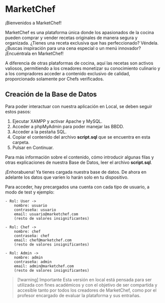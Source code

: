 # MarketChef

¡Bienvenidos a MarketChef!

MarketChef es una plataforma única donde los apasionados de la cocina pueden comprar y vender recetas originales de manera segura y organizada. ¿Tienes una receta exclusiva que has perfeccionado? Véndela. ¿Buscas inspiración para una cena especial o un menú innovador? ¡Encuéntrala en MarketChef!

A diferencia de otras plataformas de cocina, aquí las recetas son activos valiosos, permitiendo a los creadores monetizar su conocimiento culinario y a los compradores acceder a contenido exclusivo de calidad, proporcionado solamente por Chefs verificados.

## Creación de la Base de Datos

Para poder interactuar con nuestra aplicación en Local, se deben seguir estos pasos:
1. Ejecutar XAMPP y activar Apache y MySQL.
2. Acceder a phpMyAdmin para poder manejar las BBDD.
3. Acceder a la pestaña SQL.
4. Copiar el contenido del archivo **script.sql** que se encuentra en esta carpeta.
5. Pulsar en Continuar. 

Para más información sobre el contenido, cómo introducir algunas filas y otras explicaciones de nuestra Base de Datos, leer el archivo **script.sql**.


¡Enhorabuena! Ya tienes cargada nuestra base de datos. De ahora en adelante los datos que varíen lo harán solo en tu dispositivo.

Para acceder, hay precargados una cuenta con cada tipo de usuario, a modo de test y ejemplo:

    - Rol: User -> 
        nombre: usuario 
        contraseña: usuario
        email: usuario@marketchef.com
        (resto de valores insignificantes)
    
    - Rol: Chef ->
        nombre: chef
        contraseña: chef
        email: chef@marketchef.com
        (resto de valores insignificantes)

    - Rol: Admin ->
        nombre: admin
        contraseña: admin
        email: admin@marketchef.com
        (resto de valores insignificantes)
    
> [!warning]  Importante
> Esta versión en local está pensada para ser utilizada con fines académicos y con el objetivo de ser compartida y accesible tanto por todos los creadores de MarketChef, como por el profesor encargado de evaluar la plataforma y sus entrañas. 

